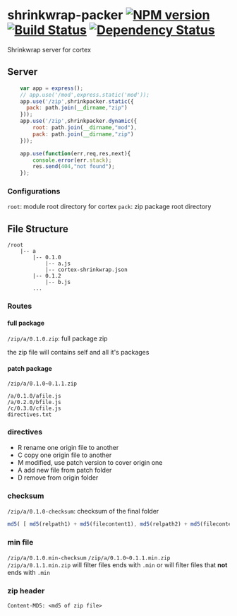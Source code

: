 # shrinkwrap-packer [![NPM version](https://badge.fury.io/js/shrinkwrap-packer.svg)](http://badge.fury.io/js/shrinkwrap-packer) [![Build Status](https://travis-ci.org/cortexjs/shrinkwrap-packer.svg?branch=master)](https://travis-ci.org/cortexjs/shrinkwrap-packer) [![Dependency Status](https://gemnasium.com/cortexjs/shrinkwrap-packer.svg)](https://gemnasium.com/cortexjs/shrinkwrap-packer)

Shrinkwrap server for cortex


## Server
```js
    var app = express();
    // app.use('/mod',express.static('mod'));
    app.use('/zip',shrinkpacker.static({
      pack: path.join(__dirname,"zip")
    }));
    app.use('/zip',shrinkpacker.dynamic({
        root: path.join(__dirname,"mod"),
        pack: path.join(__dirname,"zip")
    }));

    app.use(function(err,req,res,next){
        console.error(err.stack);
        res.send(404,"not found");
    });
```

### Configurations
    
`root`: module root directory for cortex
`pack`: zip package root directory

## File Structure

```
/root
    |-- a
        |-- 0.1.0
            |-- a.js
            |-- cortex-shrinkwrap.json
        |-- 0.1.2
            |-- b.js
        ...
```

### Routes

#### full package

`/zip/a/0.1.0.zip`: full package zip

the zip file will contains self and all it's packages


#### patch package

`/zip/a/0.1.0~0.1.1.zip`

```
/a/0.1.0/afile.js
/a/0.2.0/bfile.js
/c/0.3.0/cfile.js
directives.txt
```

### directives
- R rename one origin file to another
- C copy one origin file to another 
- M modified, use patch version to cover origin one
- A add new file from patch folder
- D remove from origin folder

### checksum

`/zip/a/0.1.0-checksum`: checksum of the final folder

```js
md5( [ md5(relpath1) + md5(filecontent1), md5(relpath2) + md5(filecontent2), ... ].sort().join('') )
```

### min file
`/zip/a/0.1.0.min-checksum`
`/zip/a/0.1.0~0.1.1.min.zip`
`/zip/a/0.1.1.min.zip`
will filter files ends with `.min`
or will filter files that **not** ends with `.min`

### zip header
    Content-MD5: <md5 of zip file>

